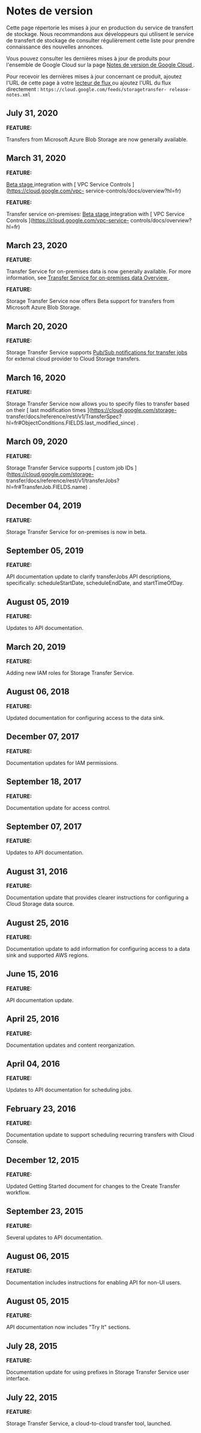 #  Notes de version

Cette page répertorie les mises à jour en production du service de transfert
de stockage. Nous recommandons aux développeurs qui utilisent le service de
transfert de stockage de consulter régulièrement cette liste pour prendre
connaissance des nouvelles annonces.

Vous pouvez consulter les dernières mises à jour de produits pour l'ensemble
de Google Cloud sur la page [ Notes de version de Google Cloud
](https://cloud.google.com/release-notes?hl=fr) .

Pour recevoir les dernières mises à jour concernant ce produit, ajoutez l'URL
de cette page à votre [ lecteur de flux
](https://wikipedia.org/wiki/Comparison_of_feed_aggregators) ou ajoutez l'URL
du flux directement : ` https://cloud.google.com/feeds/storagetransfer-
release-notes.xml `

##  July 31, 2020

**FEATURE:**

Transfers from Microsoft Azure Blob Storage are now generally available.

##  March 31, 2020

**FEATURE:**

[ Beta stage ](https://cloud.google.com/products/?hl=fr#product-launch-stages)
integration with [ VPC Service Controls ](https://cloud.google.com/vpc-
service-controls/docs/overview?hl=fr)

**FEATURE:**

Transfer service on-premises: [ Beta stage
](https://cloud.google.com/products/?hl=fr#product-launch-stages) integration
with [ VPC Service Controls ](https://cloud.google.com/vpc-service-
controls/docs/overview?hl=fr)

##  March 23, 2020

**FEATURE:**

Transfer Service for on-premises data is now generally available. For more
information, see [ Transfer Service for on-premises data Overview
](https://cloud.google.com/storage-transfer/docs/on-prem-overview?hl=fr) .

**FEATURE:**

Storage Transfer Service now offers Beta support for transfers from Microsoft
Azure Blob Storage.

##  March 20, 2020

**FEATURE:**

Storage Transfer Service supports [ Pub/Sub notifications for transfer jobs
](https://cloud.google.com/storage-transfer/docs/pub-sub-transfer?hl=fr) for
external cloud provider to Cloud Storage transfers.

##  March 16, 2020

**FEATURE:**

Storage Transfer Service now allows you to specify files to transfer based on
their [ last modification times ](https://cloud.google.com/storage-
transfer/docs/reference/rest/v1/TransferSpec?hl=fr#ObjectConditions.FIELDS.last_modified_since)
.

##  March 09, 2020

**FEATURE:**

Storage Transfer Service supports [ custom job IDs
](https://cloud.google.com/storage-
transfer/docs/reference/rest/v1/transferJobs?hl=fr#TransferJob.FIELDS.name) .

##  December 04, 2019

**FEATURE:**

Storage Transfer Service for on-premises is now in beta.

##  September 05, 2019

**FEATURE:**

API documentation update to clarify transferJobs API descriptions,
specifically: scheduleStartDate, scheduleEndDate, and startTimeOfDay.

##  August 05, 2019

**FEATURE:**

Updates to API documentation.

##  March 20, 2019

**FEATURE:**

Adding new IAM roles for Storage Transfer Service.

##  August 06, 2018

**FEATURE:**

Updated documentation for configuring access to the data sink.

##  December 07, 2017

**FEATURE:**

Documentation updates for IAM permissions.

##  September 18, 2017

**FEATURE:**

Documentation update for access control.

##  September 07, 2017

**FEATURE:**

Updates to API documentation.

##  August 31, 2016

**FEATURE:**

Documentation update that provides clearer instructions for configuring a
Cloud Storage data source.

##  August 25, 2016

**FEATURE:**

Documentation update to add information for configuring access to a data sink
and supported AWS regions.

##  June 15, 2016

**FEATURE:**

API documentation update.

##  April 25, 2016

**FEATURE:**

Documentation updates and content reorganization.

##  April 04, 2016

**FEATURE:**

Updates to API documentation for scheduling jobs.

##  February 23, 2016

**FEATURE:**

Documentation update to support scheduling recurring transfers with Cloud
Console.

##  December 12, 2015

**FEATURE:**

Updated Getting Started document for changes to the Create Transfer workflow.

##  September 23, 2015

**FEATURE:**

Several updates to API documentation.

##  August 06, 2015

**FEATURE:**

Documentation includes instructions for enabling API for non-UI users.

##  August 05, 2015

**FEATURE:**

API documentation now includes "Try It" sections.

##  July 28, 2015

**FEATURE:**

Documentation update for using prefixes in Storage Transfer Service user
interface.

##  July 22, 2015

**FEATURE:**

Storage Transfer Service, a cloud-to-cloud transfer tool, launched.


